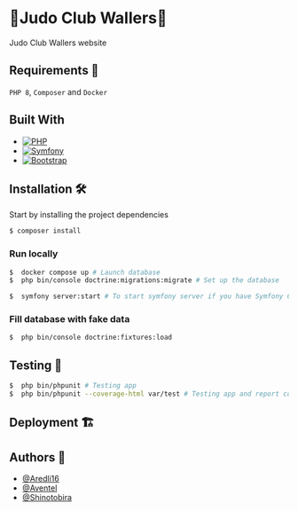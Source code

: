 # 🥋Judo Club Wallers🥋

Judo Club Wallers website

## Requirements 🚨

`PHP 8`, `Composer` and `Docker`

## Built With

- [![PHP](https://img.shields.io/badge/php-%23777BB4.svg?style=for-the-badge&logo=php&logoColor=white)](https://www.php.net/)
- [![Symfony](https://img.shields.io/badge/symfony-%23000000.svg?style=for-the-badge&logo=symfony&logoColor=white)](https://symfony.com/)
- [![Bootstrap](https://img.shields.io/badge/Bootstrap-563D7C?style=for-the-badge&logo=bootstrap&logoColor=white)](https://getbootstrap.com)

## Installation 🛠️

Start by installing the project dependencies

```bash
$ composer install
```

### Run locally

```bash
$  docker compose up # Launch database
$  php bin/console doctrine:migrations:migrate # Set up the database

$  symfony server:start # To start symfony server if you have Symfony CLI installed
```

### Fill database with fake data

```bash
$  php bin/console doctrine:fixtures:load
```

## Testing 🧪

```bash
$  php bin/phpunit # Testing app
$  php bin/phpunit --coverage-html var/test # Testing app and report code coverage into var/test/index.html file
```

## Deployment 🏗️

## Authors 👀

- [@Aredli16](https://www.github.com/Aredli16)
- [@Aventel](https://www.github.com/Aventel)
- [@Shinotobira](https://www.github.com/Shinotobira)
